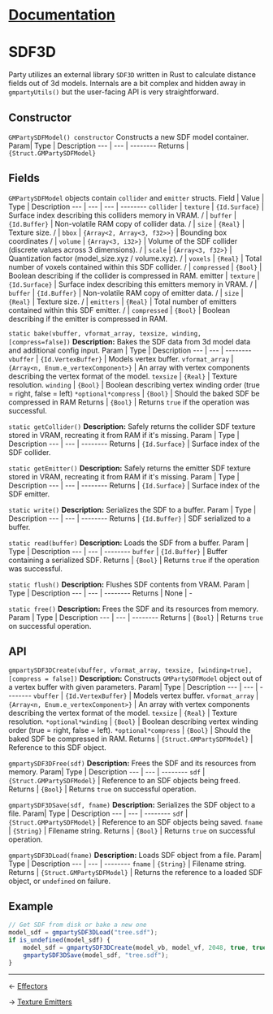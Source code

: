 ﻿# [Documentation](../documentation.md)
# SDF3D
Party utilizes an external library `SDF3D` written in Rust to calculate distance fields out of 3d models. Internals are a bit complex and hidden away in `gmpartyUtils()` but the user-facing API is very straightforward.

## Constructor
`GMPartySDFModel() constructor`
Constructs a new SDF model container.
Param| Type | Description
--- | --- | --------
Returns | `{Struct.GMPartySDFModel}`

## Fields
`GMPartySDFModel` objects contain `collider` and `emitter` structs.
Field | Value | Type | Description
--- | --- | --- | --------
`collider` | `texture` | `{Id.Surface}` | Surface index describing this colliders memory in VRAM.
/ | `buffer` | `{Id.Buffer}` | Non-volatile RAM copy of collider data.
/ | `size` | `{Real}` | Texture size.
/ | `bbox` | `{Array<2, Array<3, f32>>}` | Bounding box coordinates
/ | `volume` | `{Array<3, i32>}` | Volume of the SDF collider (discrete values across 3 dimensions).
/ | `scale` | `{Array<3, f32>}` | Quantization factor (model_size.xyz / volume.xyz).
/ | `voxels` | `{Real}` | Total number of voxels contained within this SDF collider.
/ | `compressed` | `{Bool}` | Boolean describing if the collider is compressed in RAM.
emitter | `texture` | `{Id.Surface}` | Surface index describing this emitters memory in VRAM.
/ | `buffer` | `{Id.Buffer}` | Non-volatile RAM copy of emitter data.
/ | `size` | `{Real}` | Texture size.
/ | `emitters` | `{Real}` | Total number of emitters contained within this SDF emitter.
/ | `compressed` | `{Bool}` | Boolean describing if the emitter is compressed in RAM.

`static bake(vbuffer, vformat_array, texsize, winding, [compress=false])`
**Description:** Bakes the SDF data from 3d model data and additional config input.
Param | Type | Description
--- | --- | --------
`vbuffer` | `{Id.VertexBuffer}` | Models vertex buffer.
`vformat_array` | `{Array<n, Enum.e_vertexComponent>}` | An array with vertex components describing the vertex format of the model.
`texsize` | `{Real}` | Texture resolution.
`winding` | `{Bool}` | Boolean describing vertex winding order (true = right, false = left)
`*optional*compress` | `{Bool}` | Should the baked SDF be compressed in RAM
Returns | `{Bool}` | Returns `true` if the operation was successful.

`static getCollider()`
**Description:** Safely returns the collider SDF texture stored in VRAM, recreating it from RAM if it's missing.
Param | Type | Description
--- | --- | --------
Returns | `{Id.Surface}` | Surface index of the SDF collider.

`static getEmitter()`
**Description:** Safely returns the emitter SDF texture stored in VRAM, recreating it from RAM if it's missing.
Param | Type | Description
--- | --- | --------
Returns | `{Id.Surface}` | Surface index of the SDF emitter.

`static write()`
**Description:** Serializes the SDF to a buffer.
Param | Type | Description
--- | --- | --------
Returns | `{Id.Buffer}` | SDF serialized to a buffer.

`static read(buffer)`
**Description:** Loads the SDF from a buffer.
Param | Type | Description
--- | --- | --------
`buffer` | `{Id.Buffer}` | Buffer containing a serialized SDF.
Returns | `{Bool}` | Returns `true` if the operation was successful.

`static flush()`
**Description:** Flushes SDF contents from VRAM.
Param | Type | Description
--- | --- | --------
Returns | None | -

`static free()`
**Description:** Frees the SDF and its resources from memory.
Param | Type | Description
--- | --- | --------
Returns | `{Bool}` | Returns `true` on successful operation.

## API
`gmpartySDF3DCreate(vbuffer, vformat_array, texsize, [winding=true], [compress = false])`
**Description:** Constructs `GMPartySDFModel` object out of a vertex buffer with given parameters.
Param| Type | Description
--- | --- | --------
`vbuffer` | `{Id.VertexBuffer}` | Models vertex buffer.
`vformat_array` | `{Array<n, Enum.e_vertexComponent>}` | An array with vertex components describing the vertex format of the model.
`texsize` | `{Real}` | Texture resolution.
`*optional*winding` | `{Bool}` | Boolean describing vertex winding order (true = right, false = left).
`*optional*compress` | `{Bool}` | Should the baked SDF be compressed in RAM.
Returns | `{Struct.GMPartySDFModel}` | Reference to this SDF object.

`gmpartySDF3DFree(sdf)`
**Description:** Frees the SDF and its resources from memory.
Param| Type | Description
--- | --- | --------
`sdf` | `{Struct.GMPartySDFModel}` | Reference to an SDF objects being freed.
Returns | `{Bool}` | Returns `true` on successful operation.

`gmpartySDF3DSave(sdf, fname)`
**Description:** Serializes the SDF object to a file.
Param| Type | Description
--- | --- | --------
`sdf` | `{Struct.GMPartySDFModel}` | Reference to an SDF objects being saved.
`fname` | `{String}` | Filename string.
Returns | `{Bool}` | Returns `true` on successful operation.

`gmpartySDF3DLoad(fname)`
**Description:** Loads SDF object from a file.
Param| Type | Description
--- | --- | --------
`fname` | `{String}` | Filename string.
Returns | `{Struct.GMPartySDFModel}` | Returns the reference to a loaded SDF object, or `undefined` on failure.

## Example
```js
// Get SDF from disk or bake a new one
model_sdf = gmpartySDF3DLoad("tree.sdf");
if is_undefined(model_sdf) {
	model_sdf = gmpartySDF3DCreate(model_vb, model_vf, 2048, true, true);
	gmpartySDF3DSave(model_sdf, "tree.sdf");
}
```
---
<- [Effectors](effectors.md)

-> [Texture Emitters](texemitters.md)

